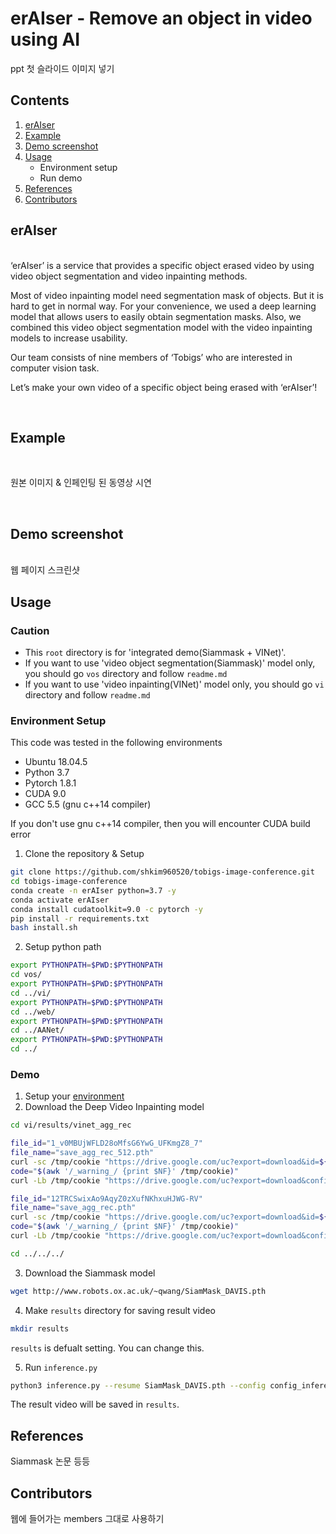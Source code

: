 # erAIser - Remove an object in video using AI
<p>ppt 첫 슬라이드 이미지 넣기</p>

## Contents
1. [erAIser](#erAIser)
2. [Example](#Example)
3. [Demo screenshot](Demo-screenshot)
4. [Usage](#Usage)
    - Environment setup
    - Run demo
5. [References](#References)
6. [Contributors](#Contributors)

## erAIser 
<br>
‘erAIser’ is a service that provides a specific object erased video by using video object segmentation and video inpainting methods.
<br>

Most of video inpainting model need segmentation mask of objects. But it is hard to get in normal way. For your convenience, we used a deep learning model that allows users to easily obtain segmentation masks. Also, we combined this video object segmentation model with the video inpainting models to increase usability.

Our team consists of nine members of ‘Tobigs’ who are interested in computer vision task.

Let’s make your own video of a specific object being erased with ‘erAIser’!

<br>

## Example
<br>
<p>원본 이미지 & 인페인팅 된 동영상 시연</p>
<br>

## Demo screenshot
<br>
웹 페이지 스크린샷
<br>

## Usage
### Caution

- This `root` directory is for 'integrated demo(Siammask + VINet)'.
- If you want to use 'video object segmentation(Siammask)' model only, you should go `vos` directory and follow `readme.md`
- If you want to use 'video inpainting(VINet)' model only, you should go `vi` directory and follow `readme.md`

### Environment Setup
This code was tested in the following environments
 - Ubuntu 18.04.5
 - Python 3.7
 - Pytorch 1.8.1
 - CUDA 9.0
 - GCC 5.5 (gnu c++14 compiler)

If you don't use gnu c++14 compiler, then you will encounter CUDA build error  

1. Clone the repository & Setup

```bash
git clone https://github.com/shkim960520/tobigs-image-conference.git
cd tobigs-image-conference
conda create -n erAIser python=3.7 -y
conda activate erAIser
conda install cudatoolkit=9.0 -c pytorch -y
pip install -r requirements.txt
bash install.sh
```

2. Setup python path

```bash
export PYTHONPATH=$PWD:$PYTHONPATH
cd vos/
export PYTHONPATH=$PWD:$PYTHONPATH
cd ../vi/
export PYTHONPATH=$PWD:$PYTHONPATH
cd ../web/
export PYTHONPATH=$PWD:$PYTHONPATH
cd ../AANet/
export PYTHONPATH=$PWD:$PYTHONPATH
cd ../
```

### Demo

1. Setup your [environment](#Environment-setup)
2. Download the Deep Video Inpainting model

```bash
cd vi/results/vinet_agg_rec

file_id="1_v0MBUjWFLD28oMfsG6YwG_UFKmgZ8_7"
file_name="save_agg_rec_512.pth"
curl -sc /tmp/cookie "https://drive.google.com/uc?export=download&id=${file_id}" > /dev/null
code="$(awk '/_warning_/ {print $NF}' /tmp/cookie)"
curl -Lb /tmp/cookie "https://drive.google.com/uc?export=download&confirm=${code}&id=${file_id}" -o ${file_name}

file_id="12TRCSwixAo9AqyZ0zXufNKhxuHJWG-RV"
file_name="save_agg_rec.pth"
curl -sc /tmp/cookie "https://drive.google.com/uc?export=download&id=${file_id}" > /dev/null
code="$(awk '/_warning_/ {print $NF}' /tmp/cookie)"
curl -Lb /tmp/cookie "https://drive.google.com/uc?export=download&confirm=${code}&id=${file_id}" -o ${file_name}

cd ../../../
```
3. Download the Siammask model

```bash
wget http://www.robots.ox.ac.uk/~qwang/SiamMask_DAVIS.pth
```

4. Make `results` directory for saving result video
```bash
mkdir results
```
`results` is defualt setting. You can change this.

5. Run `inference.py`
```bash
python3 inference.py --resume SiamMask_DAVIS.pth --config config_inference.json
```
The result video will be saved in `results`.

## References
<p>Siammask 논문 등등</p>

## Contributors
<p>웹에 들어가는 members 그대로 사용하기</p>
